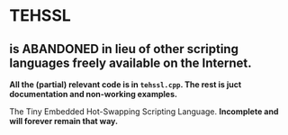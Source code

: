 # TEHSSL

## is ABANDONED in lieu of other scripting languages freely available on the Internet.

**All the (partial) relevant code is in `tehssl.cpp`. The rest is juct documentation and non-working examples.**

The Tiny Embedded Hot-Swapping Scripting Language. **Incomplete and will forever remain that way.**
